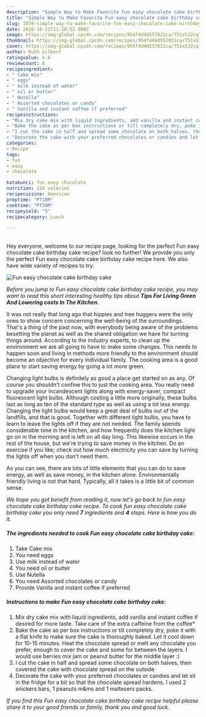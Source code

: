 ```yaml
---
description: "Simple Way to Make Favorite Fun easy chocolate cake birthday cake"
title: "Simple Way to Make Favorite Fun easy chocolate cake birthday cake"
slug: 1978-simple-way-to-make-favorite-fun-easy-chocolate-cake-birthday-cake
date: 2020-10-21T11:20:52.900Z
image: https://img-global.cpcdn.com/recipes/954f4d4d557821ca/751x532cq70/fun-easy-chocolate-cake-birthday-cake-recipe-main-photo.jpg
thumbnail: https://img-global.cpcdn.com/recipes/954f4d4d557821ca/751x532cq70/fun-easy-chocolate-cake-birthday-cake-recipe-main-photo.jpg
cover: https://img-global.cpcdn.com/recipes/954f4d4d557821ca/751x532cq70/fun-easy-chocolate-cake-birthday-cake-recipe-main-photo.jpg
author: Ruth Gilbert
ratingvalue: 4.6
reviewcount: 8
recipeingredient:
- " Cake mix"
- " eggs"
- " milk instead of water"
- " oil or butter"
- " Nutella"
- " Assorted chocolates or candy"
- " Vanilla and instant coffee if preferred"
recipeinstructions:
- "Mix dry cake mix with liquid ingredients, add vanilla and instant coffee if desired for more taste. Take care of the extra caffeine from the coffee*"
- "Bake the cake as per box instructions or till completely dry, poke it with a flat knife to make sure the cake is thoroughly baked. Let it cool down for 10-15 minutes. Heat the chocolate spread or melt any chocolate you prefer, enough to cover the cake and some for between the layers. I would use berries mix jam or peanut butter for the middle layer :)"
- "I cut the cake in half and spread some chocolate on both halves, then covered the cake with chocolate spread on the outside"
- "Decorate the cake with your preferred chocolates or candies and let sit in the fridge for a bit so that the chocolate spread hardens. I used 2 snickers bars, 1 peanuts m&amp;ms and 1 maltesers packs."
categories:
- Recipe
tags:
- fun
- easy
- chocolate

katakunci: fun easy chocolate 
nutrition: 124 calories
recipecuisine: American
preptime: "PT18M"
cooktime: "PT39M"
recipeyield: "3"
recipecategory: Lunch

---
```

<br>
Hey everyone, welcome to our recipe page, looking for the perfect Fun easy chocolate cake birthday cake recipe? look no further! We provide you only the perfect Fun easy chocolate cake birthday cake recipe here. We also have wide variety of recipes to try.
<br>


![Fun easy chocolate cake birthday cake](https://img-global.cpcdn.com/recipes/954f4d4d557821ca/751x532cq70/fun-easy-chocolate-cake-birthday-cake-recipe-main-photo.jpg)

<i>Before you jump to Fun easy chocolate cake birthday cake recipe, you may want to read this short interesting healthy tips about 
<strong>Tips For Living Green And Lowering costs In The Kitchen</strong>.</i>
</br>

It was not really that long ago that hippies and tree huggers were the only ones to show concern concerning the well-being of the surroundings. That's a thing of the past now, with everybody being aware of the problems besetting the planet as well as the shared obligation we have for turning things around. According to the industry experts, to clean up the environment we are all going to have to make some changes. This needs to happen soon and living in methods more friendly to the environment should become an objective for every individual family. The cooking area is a good place to start saving energy by going a lot more green.

Changing light bulbs is definitely as good a place get started on as any. Of course you shouldn't confine this to just the cooking area. You really need to upgrade your incandescent lights along with energy-saver, compact fluorescent light bulbs. Although costing a little more originally, these bulbs last as long as ten of the standard type as well as using a lot less energy. Changing the light bulbs would keep a great deal of bulbs out of the landfills, and that is good. Together with different light bulbs, you have to learn to leave the lights off if they are not needed. The family spends considerable time in the kitchen, and how frequently does the kitchen light go on in the morning and is left on all day long. This likewise occurs in the rest of the house, but we're trying to save money in the kitchen. Do an exercise if you like; check out how much electricity you can save by turning the lights off when you don't need them.

As you can see, there are lots of little elements that you can do to save energy, as well as save money, in the kitchen alone. Environmentally friendly living is not that hard. Typically, all it takes is a little bit of common sense.


<i>We hope you got benefit from reading it, now let's go back to fun easy chocolate cake birthday cake recipe. To cook fun easy chocolate cake birthday cake you only need <strong>7</strong> ingredients and <strong>4</strong> steps. Here is how you do it.
</i>

##### The ingredients needed to cook Fun easy chocolate cake birthday cake:

1. Take  Cake mix
1. You need  eggs
1. Use  milk instead of water
1. You need  oil or butter
1. Use  Nutella
1. You need  Assorted chocolates or candy
1. Provide  Vanilla and instant coffee if preferred


##### Instructions to make Fun easy chocolate cake birthday cake:

1. Mix dry cake mix with liquid ingredients, add vanilla and instant coffee if desired for more taste. Take care of the extra caffeine from the coffee*
1. Bake the cake as per box instructions or till completely dry, poke it with a flat knife to make sure the cake is thoroughly baked. Let it cool down for 10-15 minutes. Heat the chocolate spread or melt any chocolate you prefer, enough to cover the cake and some for between the layers. I would use berries mix jam or peanut butter for the middle layer :)
1. I cut the cake in half and spread some chocolate on both halves, then covered the cake with chocolate spread on the outside
1. Decorate the cake with your preferred chocolates or candies and let sit in the fridge for a bit so that the chocolate spread hardens. I used 2 snickers bars, 1 peanuts m&amp;ms and 1 maltesers packs.


<i>If you find this Fun easy chocolate cake birthday cake recipe helpful please share it to your good friends or family, thank you and good luck.</i>
